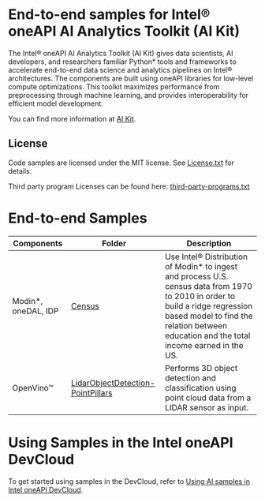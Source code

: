 # End-to-end samples for Intel® oneAPI AI Analytics Toolkit (AI Kit)

The Intel® oneAPI AI Analytics Toolkit (AI Kit) gives data scientists, AI
developers, and researchers familiar Python* tools and frameworks to
accelerate end-to-end data science and analytics pipelines on Intel®
architectures. The components are built using oneAPI libraries for low-level
compute optimizations. This toolkit maximizes performance from preprocessing
through machine learning, and provides interoperability for efficient model
development.

You can find more information at
[AI Kit](https://software.intel.com/content/www/us/en/develop/tools/oneapi/ai-analytics-toolkit.html).

## License
Code samples are licensed under the MIT license. See
[License.txt](https://github.com/oneapi-src/oneAPI-samples/blob/master/License.txt)
for details.

Third party program Licenses can be found here:
[third-party-programs.txt](https://github.com/oneapi-src/oneAPI-samples/blob/master/third-party-programs.txt)

# End-to-end Samples

| Components         | Folder                 | Description
| ------------------ | ---------------------- | -----------
| Modin*, oneDAL, IDP | [Census](Census)       | Use Intel® Distribution of Modin* to ingest and process U.S. census data from 1970 to 2010 in order to build a ridge regression based model to find the relation between education and the total income earned in the US.
| OpenVino™           | [LidarObjectDetection-PointPillars](LidarObjectDetection-PointPillars) | Performs 3D object detection and classification using point cloud data from a LIDAR sensor as input.

# Using Samples in the Intel oneAPI DevCloud
To get started using samples in the DevCloud, refer to [Using AI samples in Intel oneAPI DevCloud](https://github.com/intel-ai-tce/oneAPI-samples/tree/devcloud/AI-and-Analytics#using-samples-in-intel-oneapi-devcloud).

